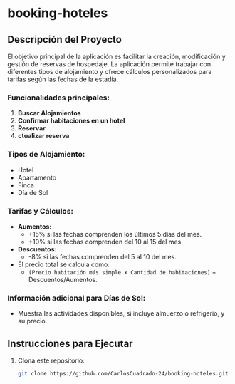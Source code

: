 # booking-hoteles

## Descripción del Proyecto
El objetivo principal de la aplicación es facilitar la creación, modificación y gestión de reservas de hospedaje. La aplicación permite trabajar con diferentes tipos de alojamiento y ofrece cálculos personalizados para tarifas según las fechas de la estadía.

### Funcionalidades principales:
1. **Buscar Alojamientos**
2. **Confirmar habitaciones en un hotel**
3. **Reservar**
4. **ctualizar reserva**

### Tipos de Alojamiento:
- Hotel
- Apartamento
- Finca
- Día de Sol

### Tarifas y Cálculos:
- **Aumentos:**
  - +15% si las fechas comprenden los últimos 5 días del mes.
  - +10% si las fechas comprenden del 10 al 15 del mes.
- **Descuentos:**
  - -8% si las fechas comprenden del 5 al 10 del mes.
- El precio total se calcula como:
  - `(Precio habitación más simple x Cantidad de habitaciones)` + Descuentos/Aumentos.

### Información adicional para Días de Sol:
- Muestra las actividades disponibles, si incluye almuerzo o refrigerio, y su precio.

## Instrucciones para Ejecutar

1. Clona este repositorio:
   ```bash
   git clone https://github.com/CarlosCuadrado-24/booking-hoteles.git
   ```
